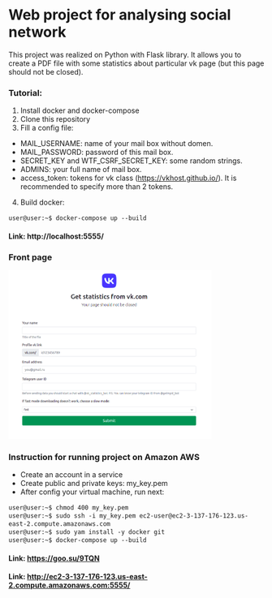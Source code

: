 # Web project for analysing social network
This project was realized on Python with Flask library. It allows you to create a PDF file with some statistics about particular vk page (but this page should not be closed).<br>


### Tutorial:
1. Install docker and docker-compose
2. Clone this repository
3. Fill a config file:
  * MAIL_USERNAME: name of your mail box without domen.
  * MAIL_PASSWORD: password of this mail box.
  * SECRET_KEY and WTF_CSRF_SECRET_KEY: some random strings.
  * ADMINS: your full name of mail box.
  * access_token: tokens for vk class (https://vkhost.github.io/). It is recommended to specify more than 2 tokens.

4. Build docker:
```console
user@user:~$ docker-compose up --build
```


#### Link: http://localhost:5555/

### Front page
<p align="left">
  <img src="static/readme_picture_vk_stat.png" width="400" title="screenshot">
</p>

### Instruction for running project on Amazon AWS
* Create an account in a service
* Create public and private keys: my_key.pem
* After config your virtual machine, run next:
```console
user@user:~$ chmod 400 my_key.pem
user@user:~$ sudo ssh -i my_key.pem ec2-user@ec2-3-137-176-123.us-east-2.compute.amazonaws.com
user@user:~$ sudo yam install -y docker git
user@user:~$ docker-compose up --build
```

#### Link: https://goo.su/9TQN
#### Link: http://ec2-3-137-176-123.us-east-2.compute.amazonaws.com:5555/
